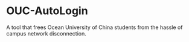 # OUC-AutoLogin
A tool that frees Ocean University of China students from the hassle of campus network disconnection.
